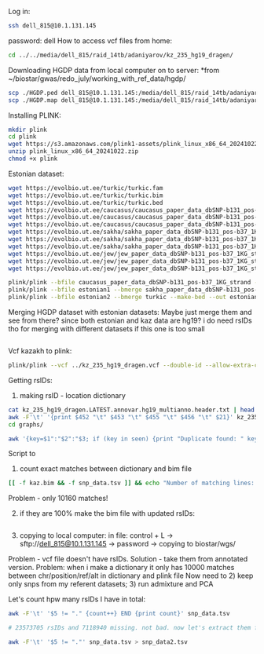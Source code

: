 Log in: 
```bash
ssh dell_815@10.1.131.145
```

password: dell
How to access vcf files from home: 
```bash
cd ../../media/dell_815/raid_14tb/adaniyarov/kz_235_hg19_dragen/
```

Downloading HGDP data from local computer on to server:
*from ~/biostar/gwas/redo_july/working_with_ref_data/hgdp/
```bash
scp ./HGDP.ped dell_815@10.1.131.145:/media/dell_815/raid_14tb/adaniyarov/kz_235_hg19_dragen/graphs
scp ./HGDP.map dell_815@10.1.131.145:/media/dell_815/raid_14tb/adaniyarov/kz_235_hg19_dragen/graphs
```

Installing PLINK:
```bash
mkdir plink
cd plink
wget https://s3.amazonaws.com/plink1-assets/plink_linux_x86_64_20241022.zip
unzip plink_linux_x86_64_20241022.zip
chmod +x plink
```

Estonian dataset:
```bash
wget https://evolbio.ut.ee/turkic/turkic.fam
wget https://evolbio.ut.ee/turkic/turkic.bim
wget https://evolbio.ut.ee/turkic/turkic.bed
wget https://evolbio.ut.ee/caucasus/caucasus_paper_data_dbSNP-b131_pos-b37_1KG_strand.bim
wget https://evolbio.ut.ee/caucasus/caucasus_paper_data_dbSNP-b131_pos-b37_1KG_strand.fam
wget https://evolbio.ut.ee/caucasus/caucasus_paper_data_dbSNP-b131_pos-b37_1KG_strand.bed
wget https://evolbio.ut.ee/sakha/sakha_paper_data_dbSNP-b131_pos-b37_1KG_strand.bim
wget https://evolbio.ut.ee/sakha/sakha_paper_data_dbSNP-b131_pos-b37_1KG_strand.fam
wget https://evolbio.ut.ee/sakha/sakha_paper_data_dbSNP-b131_pos-b37_1KG_strand.bed
wget https://evolbio.ut.ee/jew/jew_paper_data_dbSNP-b131_pos-b37_1KG_strand.bim
wget https://evolbio.ut.ee/jew/jew_paper_data_dbSNP-b131_pos-b37_1KG_strand.fam
wget https://evolbio.ut.ee/jew/jew_paper_data_dbSNP-b131_pos-b37_1KG_strand.bed

plink/plink --bfile caucasus_paper_data_dbSNP-b131_pos-b37_1KG_strand --bmerge jew_paper_data_dbSNP-b131_pos-b37_1KG_strand --make-bed --out ./estonian1
plink/plink --bfile estonian1 --bmerge sakha_paper_data_dbSNP-b131_pos-b37_1KG_strand --make-bed --out estonian2
plink/plink --bfile estonian2 --bmerge turkic --make-bed --out estonian3
```

Merging HGDP dataset with estonian datasets:
Maybe just merge them and see from there? since both estonian and kaz data are hg19? i do need rsIDs tho for merging with different datasets if this one is too small
```bash

```

Vcf kazakh to plink:
```bash
plink/plink --vcf ../kz_235_hg19_dragen.vcf --double-id --allow-extra-chr --make-bed --out kaz
```

Getting rsIDs:
1) making rsID - location dictionary
```bash
cat kz_235_hg19_dragen.LATEST.annovar.hg19_multianno.header.txt | head -n 200 > graphs/header_vcf.tsv
awk -F'\t' '{print $452 "\t" $453 "\t" $455 "\t" $456 "\t" $21}' kz_235_hg19_dragen.LATEST.annovar.hg19_multianno.header.txt > graphs/snp_data.tsv
cd graphs/
```

```bash
awk '{key=$1":"$2":"$3; if (key in seen) {print "Duplicate found: " key; duplicates=1} else {seen[key]=1}} END {if (!duplicates) print "No duplicates found in chromosome-start-end triplets."}' snp_data.tsv
```

Script to 
1) count exact matches between dictionary and bim file

```bash
[[ -f kaz.bim && -f snp_data.tsv ]] && echo "Number of matching lines: $(awk 'BEGIN {FS=OFS="\t"} NR==FNR {dict[$1"\t"$2"\t"$3"\t"$4]=1; next} {if (($1"\t"$4"\t"$5"\t"$6) in dict) count++} END {print count}' snp_data.tsv kaz.bim)" || echo "Error: Required files kaz.bim or snp_data.tsv not found!"
```
Problem - only 10160 matches!
 
2) if they are 100% make the bim file with updated rsIDs:
```bash

```


3) copying to local computer: in file: control + L -> sftp://dell_815@10.1.131.145 -> password -> copying to biostar/wgs/

Problem - vcf file doesn't have rsIDs. Solution - take them from annotated version. Problem: when i make a dictionary it only has 10000 matches between chr/position/ref/alt in dictionary and plink file
Now need to 2) keep only snps from my referent datasets; 3) run admixture and PCA

Let's count hpw many rsIDs I have in total:
```bash
awk -F'\t' '$5 != "." {count++} END {print count}' snp_data.tsv

# 23573705 rsIDs and 7118940 missing. not bad. now let's extract them for our refined dictionary

awk -F'\t' '$5 != "."' snp_data.tsv > snp_data2.tsv

```

